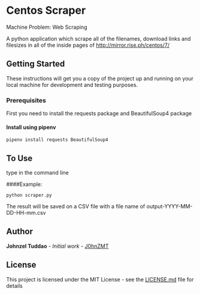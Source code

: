 # Centos Scraper
Machine Problem: Web Scraping

A python application which  scrape all of the filenames, download links and filesizes  in all of the inside pages of http://mirror.rise.ph/centos/7/

## Getting Started

These instructions will get you a copy of the project up and running on your local machine for development and testing purposes.

### Prerequisites

First you need to install the requests package and BeautifulSoup4 package

#### Install using pipenv 

```
pipenv install requests BeautifulSoup4
```

## To Use

type in the command line

####Example:
```
python scraper.py
```

The result will be saved on a CSV file with a file name of output-YYYY-MM-DD-HH-mm.csv

## Author
**Johnzel Tuddao** - *Initial work* - [J0hnZMT](https://github.com/J0hnZMT)

## License
This project is licensed under the MIT License - see the [LICENSE.md](LICENSE.md) file for details


